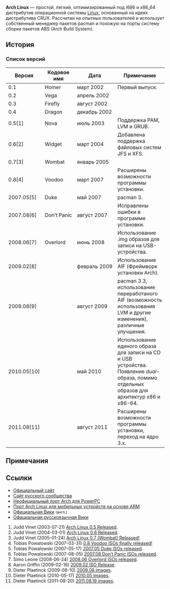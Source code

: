 **Arch Linux** — простой, легкий, оптимизированный под i686 и x86_64
дистрибутив операционной системы [Linux](Linux),
основанный на идеях дистрибутива CRUX. Рассчитан на опытных
пользователей и использует собственный менеджер пакетов pacman и
похожую на порты систему сборки пакетов ABS (Arch Build System).

## История

### Список версий

| Версия        | Кодовое имя | Дата         | Примечание                                                                                                                                     |
| ------------- | ----------- | ------------ | ---------------------------------------------------------------------------------------------------------------------------------------------- |
| 0.1           | Homer       | март 2002    | Первый выпуск.                                                                                                                                 |
| 0.2           | Vega        | апрель 2002  |                                                                                                                                                |
| 0.3           | Firefly     | август 2002  |                                                                                                                                                |
| 0.4           | Dragon      | декабрь 2002 |                                                                                                                                                |
| 0.5\[1\]      | Nova        | июль 2003    | Поддержка PAM, LVM и GRUB.                                                                                                                     |
| 0.6\[2\]      | Widget      | март 2004    | Добавлена поддержка файловых систем JFS и XFS.                                                                                                 |
| 0.7\[3\]      | Wombat      | январь 2005  |                                                                                                                                                |
| 0.8\[4\]      | Voodoo      | март 2007    | Расширены возможности программы установки.                                                                                                     |
| 2007.05\[5\]  | Duke        | май 2007     | pacman 3.                                                                                                                                      |
| 2007.08\[6\]  | Don’t Panic | август 2007  | Исправлены ошибки в программе установки.                                                                                                       |
| 2008.06\[7\]  | Overlord    | июнь 2008    | Использование .img образов для записи на USB-устройства.                                                                                       |
| 2009.02\[8\]  |             | февраль 2009 | Использование AIF (Фреймворк установки Arch).                                                                                                  |
| 2009.08\[9\]  |             | август 2009  | pacman 3.3, использование переработаного AIF (возможность использования LVM и другие изменения), различные улучшения.                          |
| 2010.05\[10\] |             | май 2010     | Использование единого образа для записи на CD и USB устройства. Появление *dual*-образа, помимо отдельных образов для архитектур x86 и x86-64. |
| 2011.08\[11\] |             | август 2011  | Расширены возможности программы установки, переход на ядро 3.x.                                                                                |

## Примечания

<references />

## Ссылки

  - [Официальный сайт](http://www.archlinux.org/)
  - [Сайт русского сообщества](http://www.archlinux.org.ru/)
  - [Неофициальный порт Arch для PowerPC](http://www.archlinuxppc.org/)
  - [Порт Arch Linux для мобильных устройств на основе
    ARM](http://www.archmobile.org/)
  - [Официальная Вики](http://wiki.archlinux.org/index.php/Main_Page)
    <small>(англ.)</small>
  - [Официальная русскоязычная
    Вики](http://wiki.archlinux.org/index.php/Main_Page_\(Русский\))


1.  Judd Vinet (2003-07-21) [Arch Linux 0.5
    Released](http://www.archlinux.org/news/25/).
2.  Judd Vinet (2004-03-01) [Arch Linux 0.6
    Released](http://www.archlinux.org/news/50/).
3.  Judd Vinet (2005-01-24) [Arch Linux 0.7 (Wombat)
    Released\!](http://www.archlinux.org/news/133/)
4.  Tobias Powalowski (2007-03-31) [0.8 Voodoo ISOs finally
    released\!](http://www.archlinux.org/news/305/)
5.  Tobias Powalowski (2007-05-17) [2007.05 Duke ISOs
    released](http://www.archlinux.org/news/325/).
6.  Tobias Powalowski (2007-08-05) [2007.08 Don’t Panic ISOs
    released](http://www.archlinux.org/news/337/).
7.  Simo Leone (2008-06-24) [2008.06 Overlord ISOs
    released](http://www.archlinux.org/news/398/).
8.  Aaron Griffin (2009-02-16) [2009.02 ISO
    Release](http://www.archlinux.org/news/434/).
9.  Dieter Plaetinck (2009-08-10) [2009.08
    images](http://www.archlinux.org/news/459/).
10. Dieter Plaetinck (2010-05-17) [2010.05
    images](http://www.archlinux.org/news/500/).
11. Dieter Plaetinck (2011-08-20) [2011.08.19
    images](http://www.archlinux.org/news/20110819-installation-media/).